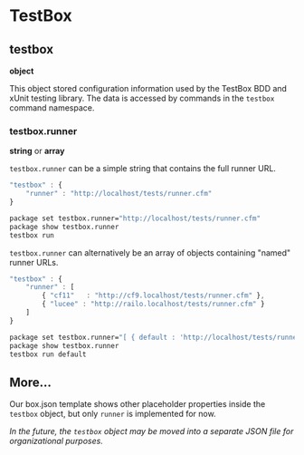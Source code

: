 # TestBox

## testbox

**object**

This object stored configuration information used by the TestBox BDD and xUnit testing library. The data is accessed by commands in the `testbox` command namespace.

### testbox.runner

**string** or **array**

`testbox.runner` can be a simple string that contains the full runner URL.

```javascript
"testbox" : {
    "runner" : "http://localhost/tests/runner.cfm"
}
```

```bash
package set testbox.runner="http://localhost/tests/runner.cfm"
package show testbox.runner
testbox run
```

`testbox.runner` can alternatively be an array of objects containing "named" runner URLs.

```javascript
"testbox" : {
    "runner" : [
        { "cf11"   : "http://cf9.localhost/tests/runner.cfm" },
        { "lucee" : "http://railo.localhost/tests/runner.cfm" }
    ]
}
```

```bash
package set testbox.runner="[ { default : 'http://localhost/tests/runner.cfm' } ]" --append
package show testbox.runner
testbox run default
```

## More...

Our box.json template shows other placeholder properties inside the `testbox` object, but only `runner` is implemented for now.

_In the future, the _`testbox`_ object may be moved into a separate JSON file for organizational purposes._
